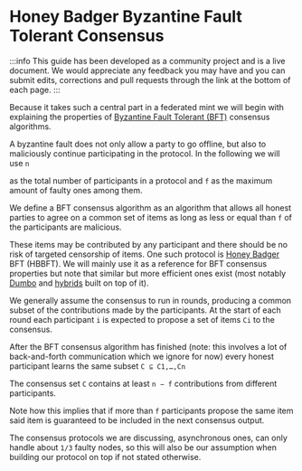 # Honey Badger Byzantine Fault Tolerant Consensus

:::info
This guide has been developed as a community project and is a live document. We would appreciate any feedback you may have and you can submit edits, corrections and pull requests through the link at the bottom of each page.
:::


Because it takes such a central part in a federated mint we will begin with explaining the properties of [Byzantine Fault Tolerant (BFT)](https://en.wikipedia.org/wiki/Byzantine_fault) consensus algorithms. 

A byzantine fault does not only allow a party to go offline, but also to maliciously continue participating in the protocol. In the following we will use  `n`

as the total number of participants in a protocol and `f` as the maximum amount of faulty ones among them.

We define a BFT consensus algorithm as an algorithm that allows all honest parties to agree on a common set of items as long as less or equal than `f` of the participants are malicious. 

These items may be contributed by any participant and there should be no risk of targeted censorship of items. One such protocol is [Honey Badger](https://eprint.iacr.org/2016/199.pdf) BFT (HBBFT). We will mainly use it as a reference for BFT consensus properties but note that similar but more efficient ones exist (most notably [Dumbo](https://eprint.iacr.org/2020/841.pdf) and [hybrids](https://arxiv.org/pdf/2103.09425) built on top of it).

We generally assume the consensus to run in rounds, producing a common subset of the contributions made by the participants. At the start of each round each participant `i` is expected to propose a set of items `Ci` to the consensus. 

After the BFT consensus algorithm has finished (note: this involves a lot of back-and-forth communication which we ignore for now) every honest participant learns the same subset `C ⊆ C1,…,Cn` 

The consensus set `C` contains at least `n − f` contributions from different participants. 

Note how this implies that if more than `f` participants propose the same item said item is guaranteed to be included in the next consensus output.

The consensus protocols we are discussing, asynchronous ones, can only handle about `1/3` faulty nodes, so this will also be our assumption when building our protocol on top if not stated otherwise.
